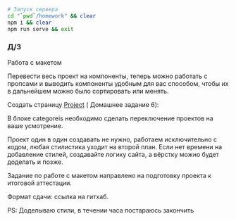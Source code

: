 ```bash
# Запуск сервера
cd "`pwd`/homework" && clear
npm i && clear
npm run serve && exit
```

### Д/З

Работа с макетом

Перевести весь проект на компоненты, теперь можно работать с пропсами и выводить компоненты удобным для вас способом,
чтобы их в дальнейшем можно было сортировать или менять.

Создать
страницу [Project](https://www.figma.com/file/okdYD45Tj2JpKsNASccUmf/Interior-Design-Webflow-Website-Template-(Community)-(Copy)-(Copy)?type=design&node-id=993-13&mode=design&t=GgrNWje1dd3mkCbQ-0) (
Домашнее задание 6):

В блоке categoreis необходимо сделать переключение проектов на ваше усмотрение.

Проект один в один создавать не нужно, работаем исключительно с кодом, любая стилистика уходит на второй план. Если нет
времени на добавление стилей, создавайте логику сайта, а вёрстку можно будет доделать и позже.

Задание по работе с макетом направлено на подготовку проекта к итоговой аттестации.

Формат сдачи: ссылка на гитхаб.

PS: Доделываю стили, в течении часа постараюсь закончить